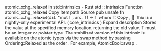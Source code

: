 atomic_xchg_relaxed in std::intrinsics - Rust
std
::
intrinsics
Function
atomic_xchg_relaxed
Copy item path
Source
pub unsafe fn atomic_xchg_relaxed<T>(dst:
*mut T
, src: T) -> T
where
    T:
Copy
,
🔬
This is a nightly-only experimental API. (
core_intrinsics
)
Expand description
Stores the value at the specified memory location, returning the old value.
T
must be an integer or pointer type.
The stabilized version of this intrinsic is available on the
atomic
types via the
swap
method by passing
Ordering::Relaxed
as the
order
. For example,
AtomicBool::swap
.